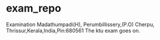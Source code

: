 # exam_repo
Examination
Madathumpadi(H),
Perumbillissery,(P.O) Cherpu,
Thrissur,Kerala,India,Pin:680561
The ktu exam goes on.
